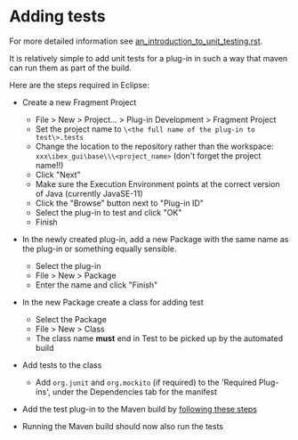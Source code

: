 # Adding tests

For more detailed information see [an_introduction_to_unit_testing.rst](An-Introduction-to-Unit-Testing).

It is relatively simple to add unit tests for a plug-in in such a way that maven can run them as part of the build.

Here are the steps required in Eclipse:

* Create a new Fragment Project
    * File > New > Project... > Plug-in Development > Fragment Project
    * Set the project name to `\<the full name of the plug-in to test\>.tests`
    * Change the location to the repository rather than the workspace: `xxx\ibex_gui\base\\\<project_name>` (don't forget the project name!!)
    * Click "Next"
    * Make sure the Execution Environment points at the correct version of Java (currently JavaSE-11)
    * Click the "Browse" button next to "Plug-in ID" 
    * Select the plug-in to test and click "OK"
    * Finish
    
* In the newly created plug-in, add a new Package with the same name as the plug-in or something equally sensible.
    * Select the plug-in
    * File > New > Package
    * Enter the name and click "Finish"
    
* In the new Package create a class for adding test
    * Select the Package
    * File > New > Class
    * The class name **must** end in Test to be picked up by the automated build
    
* Add tests to the class
    * Add `org.junit` and `org.mockito` (if required) to the 'Required Plug-ins', under the Dependencies tab for the manifest

* Add the test plug-in to the Maven build by [following these steps](../coding/Adding-a-Plugin-or-Feature-to-Maven-Build)
    
* Running the Maven build should now also run the tests

